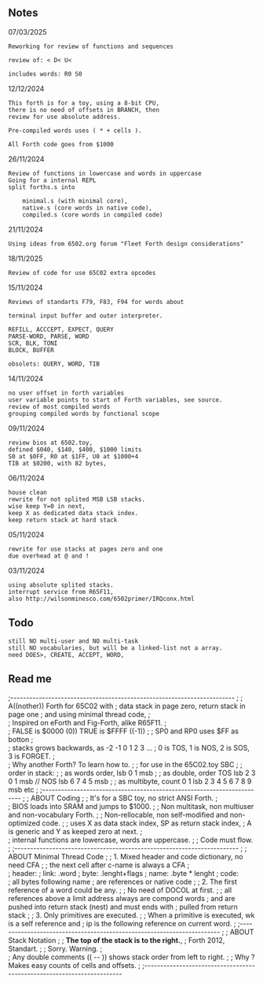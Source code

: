 ## Notes 

07/03/2025

    Reworking for review of functions and sequences 

    review of: < D< U<

    includes words: R0 S0 

12/12/2024

    This forth is for a toy, using a 8-bit CPU, 
    there is no need of offsets in BRANCH, then
    review for use absolute address.
    
    Pre-compiled words uses ( * + cells ).

    All Forth code goes from $1000

26/11/2024

    Review of functions in lowercase and words in uppercase
    Going for a internal REPL 
    split forths.s into 

        minimal.s (with minimal core), 
        native.s (core words in native code),
        compiled.s (core words in compiled code)

21/11/2024

    Using ideas from 6502.org forum "Fleet Forth design considerations"

18/11/2025

    Review of code for use 65C02 extra opcodes

15/11/2024
    
    Reviews of standarts F79, F83, F94 for words about 
    
    terminal input buffer and outer interpreter.
    
    REFILL, ACCCEPT, EXPECT, QUERY
    PARSE-WORD, PARSE, WORD
    SCR, BLK, TONI 
    BLOCK, BUFFER

    obsolets: QUERY, WORD, TIB
    
14/11/2024
    
    no user offset in forth variables
    user variable points to start of Forth variables, see source.
    review of most compiled words
    grouping compiled words by functional scope

09/11/2024 
    
    review bios at 6502.toy, 
    defined $040, $140, $400, $1000 limits 
    S0 at $0FF, R0 at $1FF, U0 at $1000+4
    TIB at $0200, with 82 bytes,
 
06/11/2024 
    
    house clean 
    rewrite for not splited MSB LSB stacks. 
    wise keep Y=0 in next, 
    keep X as dedicated data stack index. 
    keep return stack at hard stack 
 
05/11/2024 
    
    rewrite for use stacks at pages zero and one 
    due overhead at @ and ! 
 
03/11/2024 
    
    using absolute splited stacks. 
    interrupt service from R65F11, 
    also http://wilsonminesco.com/6502primer/IRQconx.html 
 
## Todo
    
    still NO multi-user and NO multi-task
    still NO vocabularies, but will be a linked-list not a array.
    need DOES>, CREATE, ACCEPT, WORD,   
    

## Read me

;-----------------------------------------------------------------------
;
;	A((nother)) Forth for 65C02 with
;	data stack in page zero, return stack in page one
;	and using minimal thread code, 
;	
;   Inspired on eForth and Fig-Forth, alike R65F11.
;	
;	FALSE is $0000 (0)) TRUE is $FFFF ((-1))
;
;	SP0 and RP0 uses $FF as botton
;	
;	stacks grows backwards, as -2 -1 0 1 2 3 ...
;	0 is TOS, 1 is NOS, 2 is SOS, 3 is FORGET.
;	
;       Why another Forth? To learn how to.
;
;       for use in the 65C02.toy SBC
;
;   order in stack:
;
;       as words order, lsb 0 1 msb
;
;       as double, order TOS lsb 2 3 0 1 msb // NOS lsb 6 7 4 5 msb
;
;       as multibyte, count 0 1 lsb 2 3 4 5 6 7 8 9 msb etc
;
;-----------------------------------------------------------------------
;
; ABOUT Coding
;
;       It's for a SBC toy, no strict ANSI Forth.
;	    
;       BIOS loads into SRAM and jumps to $1000.
;
;       Non multitask, non multiuser and non-vocabulary Forth.
;
;       Non-rellocable, non self-modified and non-optimized code.
;
;	    uses X as data stack index, SP as return stack index,
;           A is generic and Y as keeped zero at next.
;	
;       internal functions are lowercase, words are uppercase.
;
;       Code must flow.
;
;-----------------------------------------------------------------------
;
; ABOUT Minimal Thread Code
;
;	1. Mixed header and code dictionary, no need CFA
;
;       the next cell after c-name is always a CFA
;	
;       header:
;               link:   .word
;               byte:   .lenght+flags
;               name:   .byte * lenght
;       code:   
;               all bytes following name
;               are references or native code
;
;	2. The first reference of a word could be any.
;
;       No need of DOCOL at first.
;
;       all references above a limit address always are compond words
;       and are pushed into return stack (nest) and must ends with 
;       pulled from return stack
;
;       3. Only primitives are executed.
;
;       When a primitive is executed, wk is a self reference and
;       ip is the following reference on current word.
;
;-----------------------------------------------------------------------
;
; ABOUT Stack Notation
;
; __The top of the stack is to the right.__, 
;       Forth 2012, Standart.
;
; Sorry. Warning.
;   
;   Any double comments (( -- )) shows stack order from left to right.
;
; Why ? Makes easy counts of cells and offsets.
;
;-----------------------------------------------------------------------

